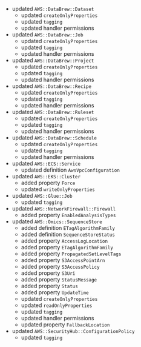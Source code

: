 - updated `AWS::DataBrew::Dataset`
  - updated `createOnlyProperties`
  - updated `tagging`
  - updated handler permissions
- updated `AWS::DataBrew::Job`
  - updated `createOnlyProperties`
  - updated `tagging`
  - updated handler permissions
- updated `AWS::DataBrew::Project`
  - updated `createOnlyProperties`
  - updated `tagging`
  - updated handler permissions
- updated `AWS::DataBrew::Recipe`
  - updated `createOnlyProperties`
  - updated `tagging`
  - updated handler permissions
- updated `AWS::DataBrew::Ruleset`
  - updated `createOnlyProperties`
  - updated `tagging`
  - updated handler permissions
- updated `AWS::DataBrew::Schedule`
  - updated `createOnlyProperties`
  - updated `tagging`
  - updated handler permissions
- updated `AWS::ECS::Service`
  - updated definition `AwsVpcConfiguration`
- updated `AWS::EKS::Cluster`
  - added property `Force`
  - updated `writeOnlyProperties`
- updated `AWS::Glue::Job`
  - updated `tagging`
- updated `AWS::NetworkFirewall::Firewall`
  - added property `EnabledAnalysisTypes`
- updated `AWS::Omics::SequenceStore`
  - added definition `ETagAlgorithmFamily`
  - added definition `SequenceStoreStatus`
  - added property `AccessLogLocation`
  - added property `ETagAlgorithmFamily`
  - added property `PropagatedSetLevelTags`
  - added property `S3AccessPointArn`
  - added property `S3AccessPolicy`
  - added property `S3Uri`
  - added property `StatusMessage`
  - added property `Status`
  - added property `UpdateTime`
  - updated `createOnlyProperties`
  - updated `readOnlyProperties`
  - updated `tagging`
  - updated handler permissions
  - updated property `FallbackLocation`
- updated `AWS::SecurityHub::ConfigurationPolicy`
  - updated `tagging`
